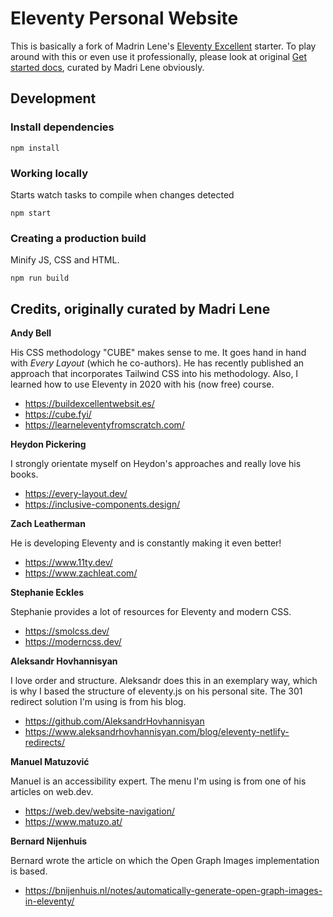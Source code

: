 # Eleventy Personal Website

This is basically a fork of Madrin Lene's [Eleventy Excellent](https://github.com/madrilene/eleventy-excellent) starter. To play around with this or even use it professionally, please look at original [Get started docs](https://eleventy-excellent.netlify.app/get-started/), curated by Madri Lene obviously.

## Development

### Install dependencies

```
npm install
```

### Working locally

Starts watch tasks to compile when changes detected

```
npm start
```

### Creating a production build

Minify JS, CSS and HTML.

```
npm run build
```

## Credits, originally curated by Madri Lene

**Andy Bell**

His CSS methodology "CUBE" makes sense to me. It goes hand in hand with _Every Layout_ (which he co-authors). He has recently published an approach that incorporates Tailwind CSS into his methodology. Also, I learned how to use Eleventy in 2020 with his (now free) course.

- https://buildexcellentwebsit.es/
- https://cube.fyi/
- https://learneleventyfromscratch.com/

**Heydon Pickering**

I strongly orientate myself on Heydon's approaches and really love his books.

- https://every-layout.dev/
- https://inclusive-components.design/

**Zach Leatherman**

He is developing Eleventy and is constantly making it even better!

- https://www.11ty.dev/
- https://www.zachleat.com/

**Stephanie Eckles**

Stephanie provides a lot of resources for Eleventy and modern CSS.

- https://smolcss.dev/
- https://moderncss.dev/

**Aleksandr Hovhannisyan**

I love order and structure. Aleksandr does this in an exemplary way, which is why I based the structure of eleventy.js on his personal site. The 301 redirect solution I'm using is from his blog.

- https://github.com/AleksandrHovhannisyan
- https://www.aleksandrhovhannisyan.com/blog/eleventy-netlify-redirects/

**Manuel Matuzović**

Manuel is an accessibility expert. The menu I'm using is from one of his articles on web.dev.

- https://web.dev/website-navigation/
- https://www.matuzo.at/

**Bernard Nijenhuis**

Bernard wrote the article on which the Open Graph Images implementation is based.

- https://bnijenhuis.nl/notes/automatically-generate-open-graph-images-in-eleventy/
